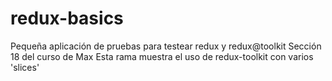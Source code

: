 # redux-basics

Pequeña aplicación de pruebas para testear redux y redux@toolkit
Sección 18 del curso de Max
Esta rama muestra el uso de redux-toolkit con varios 'slices'
